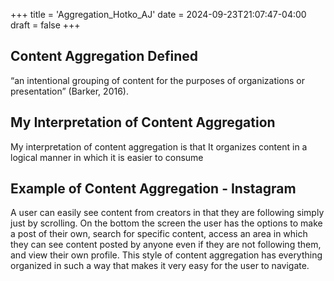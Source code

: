 +++
title = 'Aggregation_Hotko_AJ'
date = 2024-09-23T21:07:47-04:00
draft = false
+++
## Content Aggregation Defined 
“an intentional grouping of content for the purposes of organizations or presentation” (Barker, 2016).
## My Interpretation of Content Aggregation 
My interpretation of content aggregation is that It organizes content in a logical manner in which it is easier to consume
## Example of Content Aggregation - Instagram 
A user can easily see content from creators in that they are following simply just by scrolling. On the bottom the screen the user has the options to make a post of their own, search for specific content, access an area in which they can see content posted by anyone even if they are not following them, and view their own profile. This style of content aggregation has everything organized in such a way that makes it very easy for the user to navigate. 
